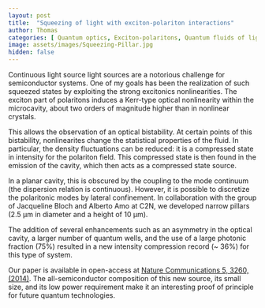 ```yaml
---
layout: post
title:  "Squeezing of light with exciton-polariton interactions"
author: Thomas
categories: [ Quantum optics, Exciton-polaritons, Quantum fluids of light, Strongly interacting bosons ]
image: assets/images/Squeezing-Pillar.jpg
hidden: false
---
```

Continuous light source light sources are a notorious challenge for semiconductor systems. 
One of my goals has been the realization of such squeezed states by exploiting the strong excitonics nonlinearities. 
The exciton part of polaritons induces a Kerr-type optical nonlinearity within the microcavity, about two orders of magnitude higher than in nonlinear crystals.

This allows the observation of an optical bistability. At certain points of this bistability, nonlinearites change the statistical properties of the fluid. 
In particular, the density fluctuations can be reduced: it is a compressed state in intensity for the polariton field. 
This compressed state is then found in the emission of the cavity, which then acts as a compressed state source.

In a planar cavity, this is obscured by the coupling to the mode continuum (the dispersion relation is continuous). 
However, it is possible to discretize the polaritonic modes by lateral confinement. 
In collaboration with the group of Jacqueline Bloch and Alberto Amo at C2N, we developed narrow pillars (2.5 μm in diameter and a height of 10 μm).

The addition of several enhancements such as an asymmetry in the optical cavity, a larger number of quantum wells, and the use of a large photonic fraction (75%) resulted in a new intensity compression record (~ 36%) for this type of system.

Our paper is available in open-access at [Nature Communications 5, 3260, (2014)](https://www.nature.com/articles/ncomms4260). 
The all-semiconductor composition of this new source, its small size, and its low power requirement make it an interesting proof of principle for future quantum technologies.